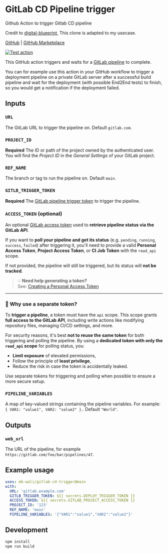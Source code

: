 # GitLab CD Pipeline trigger

Github Action to trigger Gitlab CD pipeline

Credit to [digital-blueprint](https://github.com/digital-blueprint/gitlab-pipeline-trigger-action), This clone is adapted to my usecase.

[GitHub](https://github.com/mb-wali/gitlab-cd-trigger) |
[GitHub Marketplace](https://github.com/marketplace/actions/trigger-gitlab-pipeline)

[![Test action](https://github.com/mb-wali/gitlab-cd-trigger/actions/workflows/test.yml/badge.svg)](https://github.com/mb-wali/gitlab-cd-trigger/actions/workflows/test.yml)

This GitHub action triggers and waits for a [GitLab pipeline](https://docs.gitlab.com/ee/ci/pipelines/) to complete.

You can for example use this action in your GitHub workflow to trigger a deployment pipeline on a private
GitLab server after a successful build pipeline and wait for the deployment (with possible End2End tests)
to finish, so you would get a notification if the deployment failed.

## Inputs

### `URL`

The GitLab URL to trigger the pipeline on. Default `gitlab.com`.

### `PROJECT_ID`

**Required** The ID or path of the project owned by the authenticated user.
You will find the *Project ID* in the *General Settings* of your GitLab project.

### `REF_NAME`

The branch or tag to run the pipeline on. Default `main`.

### `GITLB_TRIGGER_TOKEN`

**Required** The [GitLab pipeline trigger token](https://docs.gitlab.com/ee/ci/triggers/index.html#create-a-trigger-token)
to trigger the pipeline.

### `ACCESS_TOKEN` (optional)

An optional [GitLab access token](https://docs.gitlab.com/ee/user/profile/personal_access_tokens.html) used to **retrieve pipeline status via the GitLab API**.

If you want to **poll your pipeline and get its status** (e.g. `pending`, `running`, `success`, `failed`) after triggering it, you'll need to provide a valid **Personal Access Token**, **Project Access Token**, or **CI Job Token** with the `read_api` scope.

If not provided, the pipeline will still be triggered, but its status will **not be tracked**.

> 💡 **Need help generating a token?**  
> See: [Creating a Personal Access Token](https://docs.gitlab.com/ee/user/profile/personal_access_tokens.html)

---

### 🔐 Why use a separate token?

To **trigger a pipeline**, a token must have the `api` scope. This scope grants **full access to the GitLab API**, including write actions like modifying repository files, managing CI/CD settings, and more.

For security reasons, it's best **not to reuse the same token** for both triggering and polling the pipeline. By using a **dedicated token with only the `read_api` scope** for polling status, you:
- **Limit exposure** of elevated permissions,
- Follow the principle of **least privilege**,
- Reduce the risk in case the token is accidentally leaked.

Use separate tokens for triggering and polling when possible to ensure a more secure setup.

### `PIPELINE_VARIABLES`

A map of key-valued strings containing the pipeline variables. For example: `{ VAR1: "value1", VAR2: "value2" }`.. Default `"World"`.

## Outputs

### `web_url`

The URL of the pipeline, for example `https://gitlab.com/foo/bar/pipelines/47`.

## Example usage

```yaml
uses: mb-wali/gitlab-cd-trigger@main
with:
  URL: 'gitlab.example.com'
  GITLB_TRIGGER_TOKEN: ${{ secrets.DEPLOY_TRIGGER_TOKEN }}
  ACCESS_TOKEN: ${{ secrets.GITLAB_PROJECT_ACCESS_TOKEN }}
  PROJECT_ID: '123'
  REF_NAME: 'main'
  PIPELINE_VARIABLES: '{"VAR1":"value1","VAR2":"value2"}'
```

## Development

```bash
npm install
npm run build
```
